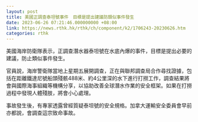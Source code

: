 ```yaml
---
layout: post
title: 美國正調查泰坦號事件　目標是提出建議防類似事件發生
date: 2023-06-26 07:21:46.000000000 +08:00
link: https://news.rthk.hk/rthk/ch/component/k2/1706243-20230626.htm
categories: rthk
---
```


美國海岸防衛隊表示，正調查潛水器泰坦號在水底內爆的事件，目標是提出必要的建議，防止類似事件發生。

官員說，海岸警衛隊當地上星期五展開調查，正在與聯邦調查局合作尋找證據，包括在距離鐵達尼號船頭殘骸488米、約4公里深的水下進行打撈工作，調查結果將會與國際海事組織等機構分享，以協助改善全球潛水作業的安全框架。如果在打撈過程中發現人體殘肢，將會小心處理。

事故發生後，有專家透露曾經質疑泰坦號的安全規格。加拿大運輸安全委員會早前亦都說，會調查這宗致命事故。
